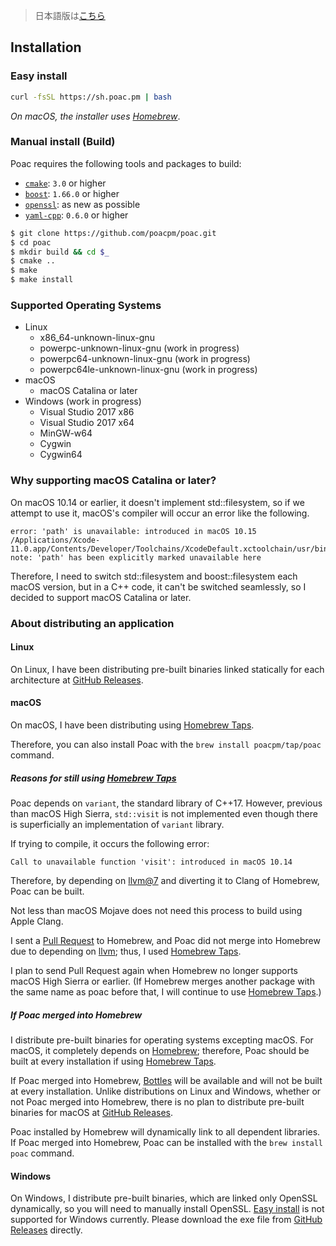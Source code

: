 > 日本語版は[こちら](https://doc.poac.pm/ja/getting-started/installation.html)

## Installation

### Easy install
```bash
curl -fsSL https://sh.poac.pm | bash
```
*On macOS, the installer uses [Homebrew](https://github.com/Homebrew/brew)*.

### Manual install (Build)
Poac requires the following tools and packages to build:
* [`cmake`](https://github.com/Kitware/CMake): `3.0` or higher
* [`boost`](https://github.com/boostorg): `1.66.0` or higher
* [`openssl`](https://github.com/openssl/openssl): as new as possible
* [`yaml-cpp`](https://github.com/jbeder/yaml-cpp): `0.6.0` or higher

```bash
$ git clone https://github.com/poacpm/poac.git
$ cd poac
$ mkdir build && cd $_
$ cmake ..
$ make
$ make install
```

### Supported Operating Systems
* Linux
    * x86_64-unknown-linux-gnu
    * powerpc-unknown-linux-gnu (work in progress)
    * powerpc64-unknown-linux-gnu (work in progress)
    * powerpc64le-unknown-linux-gnu (work in progress)
* macOS
    * macOS Catalina or later
* Windows (work in progress)
    * Visual Studio 2017 x86
    * Visual Studio 2017 x64
    * MinGW-w64
    * Cygwin
    * Cygwin64

### Why supporting macOS Catalina or later?
On macOS 10.14 or earlier, it doesn't implement std::filesystem, so if we attempt to use it, macOS's compiler will occur an error like the following.

```
error: 'path' is unavailable: introduced in macOS 10.15
/Applications/Xcode-11.0.app/Contents/Developer/Toolchains/XcodeDefault.xctoolchain/usr/bin/../include/c++/v1/filesystem:739:24:
note: 'path' has been explicitly marked unavailable here
```

Therefore, I need to switch std::filesystem and boost::filesystem each macOS version, but in a C++ code, it can't be switched seamlessly, so I decided to support macOS Catalina or later.

### About distributing an application
#### Linux
On Linux, I have been distributing pre-built binaries linked statically for each architecture at [GitHub Releases](https://github.com/poacpm/poac/releases).

#### macOS
On macOS, I have been distributing using [Homebrew Taps](https://docs.brew.sh/Taps).

Therefore, you can also install Poac with the `brew install poacpm/tap/poac` command.

##### Reasons for still using [Homebrew Taps](https://docs.brew.sh/Taps)
Poac depends on `variant`, the standard library of C++17.
However, previous than macOS High Sierra, `std::visit` is not implemented even though there is superficially an implementation of `variant` library.

If trying to compile, it occurs the following error:

```
Call to unavailable function 'visit': introduced in macOS 10.14
```

Therefore, by depending on [llvm@7](https://formulae.brew.sh/formula/llvm@7) and diverting it to Clang of Homebrew, Poac can be built.

Not less than macOS Mojave does not need this process to build using Apple Clang.

I sent a [Pull Request](https://github.com/Homebrew/homebrew-core/pull/36880#issuecomment-462224649) to Homebrew, and Poac did not merge into Homebrew due to depending on [llvm](https://formulae.brew.sh/formula/llvm); thus, I used [Homebrew Taps](https://docs.brew.sh/Taps).

I plan to send Pull Request again when Homebrew no longer supports macOS High Sierra or earlier.
(If Homebrew merges another package with the same name as poac before that, I will continue to use [Homebrew Taps](https://docs.brew.sh/Taps).)

##### If Poac merged into Homebrew
I distribute pre-built binaries for operating systems excepting macOS.
For macOS, it completely depends on [Homebrew](https://github.com/Homebrew/brew); therefore, Poac should be built at every installation if using [Homebrew Taps](https://docs.brew.sh/Taps).

If Poac merged into Homebrew, [Bottles](https://docs.brew.sh/Bottles) will be available and will not be built at every installation.
Unlike distributions on Linux and Windows, whether or not Poac merged into Homebrew, there is no plan to distribute pre-built binaries for macOS at [GitHub Releases](https://github.com/poacpm/poac/releases).

Poac installed by Homebrew will dynamically link to all dependent libraries.
If Poac merged into Homebrew, Poac can be installed with the `brew install poac` command.

#### Windows
On Windows, I distribute pre-built binaries, which are linked only OpenSSL dynamically, so you will need to manually install OpenSSL.
[Easy install](#easy-install) is not supported for Windows currently.
Please download the exe file from [GitHub Releases](https://github.com/poacpm/poac/releases) directly.
